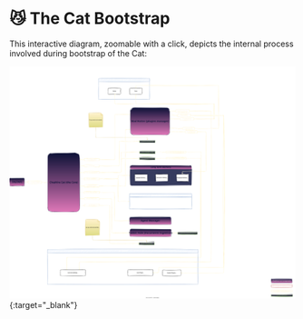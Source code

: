 # &#128572; The Cat Bootstrap

This interactive diagram, zoomable with a click, depicts the internal process involved during bootstrap of the Cat:


[![components](../../assets/img/diagrams/cat-bootstrap.svg)](https://viewer.diagrams.net/?highlight=0000ff&nav=1&title=cat-bootstrap.drawio#R7V1bl5s4tv41Xiv9ULWQuD%2FWJdWZmaQ7p5NMJvNSC2PZJsHgBpxK5tcfSSAbJK428i1Kp1NlgQCLvb991d4T%2FWH14%2FfEWy%2FfxTMUTqA2%2BzHRHycQQkeD%2BAcZ%2BZmPAAiMfGSRBLN8TNsNfAj%2Bh4oT2egmmKG0GMuHsjgOs2BdHfTjKEJ%2BVhnzkiR%2BSSs3mcfhrHLO2lugyhlk4IPvhUg47XMwy5b5qAPt3fgbFCyW7M7AcvMjU8%2F%2FtkjiTVTcbwJ1iHRNR%2FnhlceuVdw3XXqz%2BKU0pL%2Be6A9JHGf5b6sfDygki8uW7fXXz%2BjNvz66P%2F4G%2F%2FrvD%2Fvvl7%2B%2BfLzJL%2FY0ZErxDb974ab4zo%2Bx%2Fw0leOwvsqLF90xQlI17Y0u48TsviPDIU4gXYozbfv%2F77fuV%2Fjn%2B%2Bcc%2Fje%2F3Hzbv3jifb8yCANPsJ3vJaIbfefExTrJlvIgjL3y9G73Hb2dNjhZkFid4jL5cRG4FyBnfUOYviw9Lz19uEvS7t8YDBh74GiwW9PL4vd77m%2BQ7egqyLIgWxYTdXd%2FG8boY%2FIqy7GfBEt4mi8mFs1VYHEU%2Fguw%2Fpd%2B%2F4N%2B1W7P49EhYUGMffpY%2BvEdJsEIZfsHFWJQlP%2F9DJ0OTff5SPri7Fv3ELhZ6UxTeb8n8IQ7JsjzO0NzbhBlZkiyJvyE2jhlgPp9D398eYQxF1mQeR9mTtwpCcvU3KPyOssD3igMf4k3ik1VYZhnme2jqd%2Fgf%2FNrJP%2BSE9HYRx3iBvXWQ3vrxih7wU3rq0zy%2FLP718S7xl0GGXyA5Au%2FxqmLOJSuR3yZfagCKz%2BI3QtHsjoAKHpyGmEvyoacg3L6UiGGYRS6CD5S%2Fvkn%2Bw%2BM5ARKq40Cmg9oLjknZcjSRuFVgSuYlC5S18YK%2BRRoM4SjGdJHgldISFHpZ8L36eF4BpYvtecVUvCTez9IJ6ziIyApvr%2FyeDOATCrEAdLd4wK1U0EGVkbtmQOhqrTOM9vPxL%2FlTs0%2Blr78bonAyBFpMBS0KWq4bWvQzhxbH4aDFNTqghZtxntDiXLXWYtkHYEsFWG7NDmihn%2FiL%2Fdp4E8URqsCNdjZw01eRcQ5FmxL37sGc7jUzp%2B0MZk7FT5fOT84p%2Bcm9amGH0UIJO8Wc%2BzOna56SOTXBbfewROkySBAeffCIovwqW9IPcYJ%2BEziZ8SklQ7yqL%2BTNflh7dGleEsKPZR7a%2BVH%2F3GRhEKFivMrahV2Ab2De47%2F4GR%2Bq%2F5v41g%2FsCLFGmw%2B2HbObD4L6I7fQaH6Y%2FEGaZpotE9vm2W0T7eaZdPQWtB0kL7PxoK63HDSMloOm1XIQGwfNB7Fy0nyQ6GXVg%2FgvJwdqkL4iCbwwWERErGAe5xGHOjUqCFgGKq0MU1VI0XwAdbsOaoELHH3OARkZN4GlixAMimsz0ZjGIWHe%2B0XizQJUucJsbttTp3TsEbOsnwVxROdtyPWOhdqL0EvTAnu3gQ%2BN3b%2F4LiwwgZIM%2FdgDcUWALK5ygxeTcxIYRZzqZRfj0WHh6liW4jsmcxaMDqtiGObp7sPHu%2Ff%2FOA6ADuIJxQIXzwKmrldZwHCBwAJ4UGQBR5PEAVCK0r%2BH2n6AgtyuDo%2FgBN7DMz%2BMtRt036qGLNoBgjl1JDaSbi01KP2dyrw%2BzDjoVPq1en4e5k4XfNk3lglu3dIfkxOMFifv8u9dXKXFSX4DODc50HSjeqn8KwuXGstjrgsCFdziz3FEMcZLyMPGc%2FxPGMxRuvYiAX6qQNIhZr3ELxjE1Dg%2BKkzOdtSoNbeHci4DywLTKnKlInAE%2Fm3AvOLRT8XdveG0zv5rMuT2tKtA%2FTWpRTHMvyBNqOtMXjOeM6Go1wLdFoU6NJqR4yChLseTd6lCvZY4rls%2BjymL99F%2BZDvtWFJil%2FweJRwuilnTsDmJDbiL9JfYOp%2BVw9DjSBKbfZXrdPsboJVOT%2BX271ROLsvnX37yy%2FD6Oz0BxAAHIshhIW5Bm37nzfDAGy%2FLaK7wq3W4WQQRcfqsvMhboOTKXP%2F1juar8vy3%2Be9hmxfeGKQyl337bbdsCLYUvn3hfSjf%2FiU5NmtEsSy7yGIuy0KxsR1TsIp05vmoWEW2LLPIFeB08qRN3KfJ3d3ExR8tb0XAMJqm5McUzeMEPfte9jyN4wyTCV4z6eDKuzF2O1hqaNuBU92y6v0gPAHXuiXAHm4Jjo%2FoM5hDQeDErgNZRG8z2mXaPGBbqsq%2BALYZpkr1koiePUBPqsfq0HPoRYsNViaeV%2FnWMkXziuYH0DwEzqlpXozr9qZ5tJqi2Yxo14rsFdkPIXunxu17XLJXwVwVzD1pMLfBbdPtzx07cAsOzdZsDLA61cgtF7p1LM5729cRDB3OpWxBLgjc4AceulnLNLm9WqamtT6ZMMGw7NYJlm23TpC0DVQO%2BJ2JH%2FuQbaDDWPjXTlQ%2F512gDCS7wc8dA%2FyGAovBrrhLbnM6gIXHiaETbGjJBxYg5rTYJKcliALybJMHOLm7f4dWcRKglHy6vxeQSCW1qKSWS0pqgcDkWbMmUdWs897KSlQFKqlFJbVITmoxjMFqVoPQ75bRAy2efvvYRjd4gMULdT4609fA0W0u993S%2Bxk4o8lxU5Djb2PMGlD7iBJMjxqV4T8FlElfglXoUW7rENzszKcqZ%2BmWPjWRyHE9YpYHbhdpCoOyaCtDms5o63XHSGlicrEmusMeSPZuEMFMJv5dXsZaoC5vVJOVcALE8nCPyA%2B9JMeQHY9YVB5NkwqrWH9vSOE8unw3KV1P%2FBI1oK1%2FUKRkx%2FFvi%2BLn9jL5SLpZrTy6SDRJfLMOY4%2FQP9Rmsb9ZIWqAVJ33h%2Bna%2B%2B7AAu3WbYnRm9SC3Xi9rN%2BP5Qq14Jy5rcxcAvfpDTC6W5edddRbAR7kIWQaMOf1Yu65sv4La5z7tjTWtAXWfJ%2FEPpptEi%2BUz5l5otkkLwSaKqZTTCeB6QwmAduYTqthOiiL6cQMzNf45cSzwK9lOZF7DmBCThiuvZSo09iUxSufeoTAFB8qPpTCh5zsq8nnKDyvR5J9Yube5zj5FlDrbet6hdrbIM0OsN8Osbaqpt3MQ87cF8geH7F8B01r0lHn9E8DAZTSMRgLWgI1CKTUL4%2F2OAwhz4ji%2FBOWKSbcWXXECkxZQgOKjoa8Qs%2FBDgZFoBdHoDrnQDNcMUvIZIk7FSOf31I2Hn2KlsSbOP52TGVif8kF2yWXW1Ug3Z6Sy5IVtYCiAvnxyAaUtLXWATivxdaBsKwqRPRLhYhqozrgxHtAJ5LzQgp26t4MDevZ%2BdAQEct73SaU7bsZWoe8RxwcN0TEyjPJzCE745SxI6Z%2BHSsn69yC1fAsEUSHPSHk0ALFDQmjRlVrA9vMkmPxPRS0NCCmeJW3Xqs0L5XmdYVpXlv76WRpXqxeWbkkZxCS0POHn2mGVgLPKe%2FJFXtPbrZeum3fl9oNtXUOlG1drvFptMbBFyeERt8XUdK2iFB1ZBZ8rw0S%2BTltkABRspi%2BguQb4qfVyr%2F8Rq9Tanp4w80itYXIubufxRQagireLD37HYrCOD%2FpHdY9%2FeL3bbJF8VQPmJQCWnnkD%2FTCH8ynrOIoTnMeJHciOx9v2Guh4S6nIdzlEx%2Fp08qbPS%2BL8iZPPtmAzyLPT2zJ8K901dhCXoAnJUe1RjJ3tKoCBFkHzxKRQ7OmMrI8V4qYCPSwSTOCDQWRp4rK96fybdmeKybqnRa%2FpWpDhG6nRrmQRtWMhYTITAHfHxBdJkXae5F214r0vxJ%2B297My7zbr2kcNXHI1fINdCdnJgyuutPWWfvJrmyL5NYtBiaD%2FOrSHWB2TweY3mCvSG6waQEuI6foCNrYX5OfAA3D4HBAxh5sTQFFbRhpILkrgDnXPdj9gWKUAhR7AIU1FCg401Mv%2Bmo2zXAt48AJRtH3RyoU6WKSi05c%2BmRDCSEIZoApD77y4F%2BwBx8b2dVtlQ7zelaaD9RYC3x5mfGsBUeKEjBeFk4v3hwcuh5SA%2FsXTMKBJ242Llsx6FtQPJdLo4fQoculzgA%2BGb9vEo7BtzMBNlevTnZDAjn4cbFGhDIGDvY2lDDjy6RkjTUAyNfNas3IbUGVPjpS2vwkG02MvmUkoJyMHKBV4cSy%2ByXkDLZXTK5olOO2GxPCBNtorxll62bb%2BXKMD%2Fb6SsaHQYyPzXrmZSTQkLdqDuu2KykLRFkgl2WBcHUsnLpdu0ZdHVxZdf5NMXhtEfZL0S6b721R75nGy2YoVJXbFDteAzuKldvYdsSTpfSZcjqMqW05l%2B0RoEmMV%2BwR6LstxxwlpNi9LUfIh%2BxdmtoA3JWOnJ5vHsEjcMYOgGM0JFR7fPZNepYHIEyN7a4lKaf2owGNDr7viyCmzSklgM9VGqu4vcPXqi%2FM%2F8Yn4ydAHbZOENt%2BVCdISqw4QgaWQkCFgBeLgIe2aW1AQJOLhRi8z6IvAloWdyWdj8%2BMhYCuNhmGgPwE6LZPEBGwOkEOArK%2BKuWWXipMpPp9HBheOqBF9UmMStDXqrTk6IQu5PUllj822Kpke%2FZYWhjQOPt0MCKObXcyJbXiR6YbwxeoKMU4DxYYIGYkmLNzKNe3zVSeZOVJviRPMtB0Lqdke%2BXyThS2O%2BUormSWSqq0AKUF%2FMpaQN%2F0kDz7%2BwhagMNx%2FDVpAeKmUesWdmsBjY2ElSKgFIELVwQccSc31I4ZU7ZMKXJfxZQvO6ZMyPgMY8rdctoaWUOQ1A3M4SPBLreLpLfcNzmvow71XnJ%2FNKku5oiZRKb7Hp27jONvSnArwX3RglvIBdOZR%2BtkuWCWnFwwFchUgUwJgcxOMTtUbncqAqN07hbjmBZnr%2BusC8HwOKZwpX5ye3Ac0%2BJrQdta65MJE1h7NrlhSbG%2BP6tMtAQVnGM1jjDGZzdeGCyivAhSiOZ55SJtGiczlJRLQH33klc3N%2BXxcvmnUgsp0FGSKV17Ue3T1JeeInVvAy%2BsveRjTNY43hAp4tEXkJGRWUz5Ba%2FnMm%2FLQwo34a8UZxhrCDuXK53ljyMUciIrVh28iDWkF3op1bWK4mTVsHofl0G6VS81rGvGL%2BTzthxBw2JO0TyvUJZvHMqLlmGkW2PlgrKR5tHDrF1m60qLNcy4tecENBO%2FUZxRaVw0j9W6deD%2BQoWTB0xO1XaUnfnOzhYtH7Gmlmnlb8rH6%2FaRCne4G3hLyYTKlWKkJPxEmXZAvdjTyjEJmiRzgrI9PnpNrw%2BjpjMfMDhBM5omyXr%2BqchPu2rpnLlqeYbhoEM02Pa9w6BZ1xzN9WP3TREZZevwUL2OqXG7biF2e4UiixXn33uCph1BEWRfq6QIOrdFFIhGhvJth3nzJ7XVULmXrtC9ZLIkzZO5l1hSrQoL%2FaphoTEdbA2qmTVYN5Mt8vtKfFtWWIiTuNs%2B3oPDQjafcG8dd6uhfYQOYKezKuzRqg916hiXZQYMKd42tPbQCEAkGz%2F6Fi%2BzGyqXH1xtyKlqEq6t7YcfAHI9SYHGeocfC0DEDFV3lyuW5b1faeUfVXxUGQCXbQAAqFXdgq6jiwYAS%2Bw4Sukf%2B9zzwlTxUbn6f30H4CsvNdJbfksqNcLLb8feU%2F8HfL83h38a2eL7CPkplxlVKIyHLSd08IGKIJxrCwO7by6KOcrmkcElQQ2n6gNwQEdJUH4C1HWjfQaXKsJPkBQhEDNOS7tI8lqgWjwnS%2BXT5VVdCpShcCWGAmBtfRlPs80iXfkD0roUMEfjdQp6xxks6ZWj73wdfd2hfE2GRSHfUACaxvn3%2B3v6IO%2Fpg8f19LE1L8lzoFVC%2FoW3TwlvJbwvWXhDnUvZ0VjNl5O5%2BVjAscR7dwtE8eGdF3mLml3XTHZTkuxmvF1i9J%2BbjHSuLcar3FtHIPUkQF8zbKCdNrqix%2Bzmg%2FVkhe9ltNAjbCbIfQlZeMiag20sAPSWgw0Llx8kuaj9Oat0zGq7ZcOS5wcd4ZaUYQcha5G%2F%2FuhjuuX1FmjyMFVGM62MZVW1RPMxI9p1YgG4wNHnolgAJrB0UZEDHPancUg4sj4j27anTunYY5DgBw3iiM7bkOsdC9or4qgsp%2Bj9i%2B9Sq5vLgk%2BLJSoz9HRqgiQGsEX0tKWhp5wgyZnYPr%2FOrjzl%2BBxm0%2Bh9rSl4Cscn39kIw3JH5U5%2Bggs1DhskuDHZKpbNHloTj2wam7A8Z14bUxnPyhS6fFNIyHi2YI0ldNSMZ7aRV8lyJX7PXPz23gN%2FaDHvw5RjMUz3lzedUtn2Jg5JWO7VY%2BxvVsXG239EC5QSY%2Bc35XJQLgflclAuhzNwOXD5DZomqikGq7x5FJcDazKg1BTlcviVdJ6%2BmZnOKJmZQ10OBrMetvZMR%2FtlfgLUDJ3DBhkuB7HIDoCCy6GqpSmHg3I4XKPDgeU6ns7hIPY2nzxpE%2Fdpcnc3cfFHy1sRRoqmKfmRUK5cYpZ8DqI086Is8DKUPuOFSVEiZkeMbjPxrIu5ESJd02v514FT3bLqeZ9XS2tZEezBihxW0Gcwh2LFidlFFgOALXFvJQ7LRihzACtDW%2BEAWxYHiB7wKgdo3hyD3bPvZc%2B7AmiK0BWhtxC6zeekA72ub7dxTDq3BKJVNpuy2a7dZiu6GfbwU59kf4zB55PYRbGNRpuNmwCB0W7k2WynSsMEOUYeW%2FaykaeriuzKnrtqe84266T8Me0546o3why047Wy4RV0SHkl0OWUzNSPIPKNvvtscl376FtiTZZcz7bPdbhphQm24bROMKFx0PmWeYTMM9cW7W4eugjzrRvRu4Arb8pO18ZBdc3mnBQGM9TKDbJY843qDglu%2F9N41ltdZfpD1Ke9inm3KFb4z1AFqgqUO2ToENQt1CS%2B0xO%2BMbfmjbEC8h8yhOla%2B2OzmpLNLWyYKMi7T3d5CBxqjyj1k2Cdf9rVoD%2BV9jxMS25Qtcva88xLl6jRN7WP%2Fjw%2BIW3BoarxWTU9dEEdnclS%2BICmCXT2Fi2wrBYIhPRZqFJB9R0zv55IC0KmCVlZDBfhXXFgFcxmVJWsI7sqYZbxxeoCojqM4RMxBpHj%2BITBhHg%2FCaEPp4NPKUr%2BnH7Fkm5COpJS%2F3KNl%2FpN3oSighXkTmEQfftY0oSep6EXfdsdy0dnXobX%2FM4rIOfpa0p%2BPEzsUteL%2FGBagiCsqmLzr3xOFtPFrpxSPu7jryVeYfv56ydt%2BW%2Ff%2BbmaOuE6uvs9%2BfR%2Fb2%2BM0vnY%2BrPp3%2FwX%2Bi06%2BKOcf1hw1Pk57puc6cd06J%2BYkdhluPIvWo3uxXasVhAW3urWYObCH0v8NQh3oYi7b9%2FhgQfWyOVABY2zrxwflczL0pGpYxqUOAbLZQbDLg%2FDjbmCPSE5pzPapKcmaHQunVPGkP%2Bsv3Wn%2FJcV1gGaGL98WKJ0GSS73kLNJCklqXlvQhT0AWlJqzuL5aqTVo%2FFB6z%2FaxcbGLLUYNsRSPsM%2FZ7klZzW76kK%2Fcnye6bBah0Gc%2FwFCwzYiWRGhXhJFwQVWl2kzuQIRQMLnarbQ3qSrkKA7%2F7ouu17Z4UJptXeVcjWrcPOd4%2BxN1dO%2B5Ori%2BUoTDtJLKcFqLoz6Qe56nsAFRgllFNTwbiKK47Wr4Dx8DKpLGi1q3%2FWHrMRZxjVDrk1Nda4%2Bu78DEk9deVEpI%2FSxIn2IDXrrYTR2jrFaxRV%2BJNgFnOJVwB0B5pfSkfkA%2BhFNEsdUN%2BxZ53G7n7hzsgoJqdfONAhvHVLf7isFWCSvqKVi%2Fau26hr1Yu5thyA1HUOuzSnPU%2FOMXlArU6QA3aAeSv7dxAfoce11thB%2B9o6iM%2BC77WP3XsBqh276e%2FoB%2FI3GS3xmVBPRZHxP6n251565OQ5XgqKzHl37vyrBdQ9tWvgfVv6DvSJR%2F4Sra2%2FZdzwgVLLlCzGJi2KoZIr0lrncUIvnnc0x7QbkISMlJ1DJ2FxntBp8w0W23Rpg2i7vutgjagvseFLNLgsVQPzs5fJvdyP%2B6To8DVM3Ro%2FfH0Hc1NWCXLAJKFSdJWie1mK7mh%2Bxa36c6TdFqKaaHAtzFwu4NBXsXUsTn0EfAbPWIqtVoUyfKd2M94xjNYJByu2n7%2F8QNnTJ%2B2f2aevX%2F42rOT5f8sbMcnoY0k3um%2FcFynmHI2VS6RVIcg0urCqO3AtSVpxTbB0Ryzfgm2wmpSGPZKF8MckjrPyy8cLt3wXz0h49%2FX%2FAw%3D%3D){:target="_blank"}